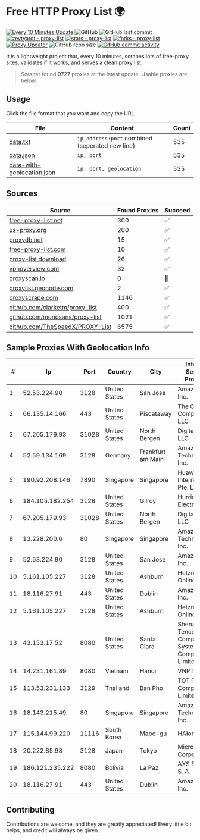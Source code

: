 
# Free HTTP Proxy List 🌍

[![Every 10 Minutes Update](https://github.com/mertguvencli/http-proxy-list/actions/workflows/main.yml/badge.svg?branch=main)](https://github.com/mertguvencli/http-proxy-list/actions/workflows/main.yml)
![GitHub](https://img.shields.io/github/license/mertguvencli/http-proxy-list)
![GitHub last commit](https://img.shields.io/github/last-commit/mertguvencli/http-proxy-list)
[![zevtyardt - proxy-list](https://img.shields.io/static/v1?label=zevtyardt&message=proxy-list&color=blue&logo=github)](https://github.com/zevtyardt/proxy-list "Go to GitHub repo")
[![stars - proxy-list](https://img.shields.io/github/stars/zevtyardt/proxy-list?style=social)](https://github.com/zevtyardt/proxy-list)
[![forks - proxy-list](https://img.shields.io/github/forks/zevtyardt/proxy-list?style=social)](https://github.com/zevtyardt/proxy-list)
[![Proxy Updater](https://github.com/zevtyardt/proxy-list/workflows/Proxy%20Updater/badge.svg)](https://github.com/zevtyardt/proxy-list/actions?query=workflow:"Proxy+Updater")
![GitHub repo size](https://img.shields.io/github/repo-size/zevtyardt/proxy-list)
[![GitHub commit activity](https://img.shields.io/github/commit-activity/m/zevtyardt/proxy-list?logo=commits)](https://github.com/zevtyardt/proxy-list/commits/main)

It is a lightweight project that, every 10 minutes, scrapes lots of free-proxy sites, validates if it works, and serves a clean proxy list.

> Scraper found **9727** proxies at the latest update. Usable proxies are below.

## Usage

Click the file format that you want and copy the URL.

|File|Content|Count|
|----|-------|-----|
|[data.txt](https://raw.githubusercontent.com/mertguvencli/http-proxy-list/main/proxy-list/data.txt)|`ip_address:port` combined (seperated new line)|535|
|[data.json](https://raw.githubusercontent.com/mertguvencli/http-proxy-list/main/proxy-list/data.json)|`ip, port`|535|
|[data-with-geolocation.json](https://raw.githubusercontent.com/mertguvencli/http-proxy-list/main/proxy-list/data-with-geolocation.json)|`ip, port, geolocation`|535|

## Sources

|Source|Found Proxies|Succeed|
|------|-------------|-------|
|[free-proxy-list.net](https://free-proxy-list.net)|300|✅|
|[us-proxy.org](https://www.us-proxy.org)|200|✅|
|[proxydb.net](http://proxydb.net)|15|✅|
|[free-proxy-list.com](https://free-proxy-list.com/?page=&port=&type%5B%5D=http&type%5B%5D=https&up_time=0&search=Search)|10|✅|
|[proxy-list.download](https://www.proxy-list.download/HTTP)|26|✅|
|[vpnoverview.com](https://vpnoverview.com/privacy/anonymous-browsing/free-proxy-servers)|32|✅|
|[proxyscan.io](https://www.proxyscan.io)|0|🚫|
|[proxylist.geonode.com](https://proxylist.geonode.com/api/proxy-list?limit=300&page=1&sort_by=lastChecked&sort_type=desc&protocols=http,https)|2|✅|
|[proxyscrape.com](https://api.proxyscrape.com/v2/?request=displayproxies&protocol=http&timeout=10000&country=all&ssl=all&anonymity=all)|1146|✅|
|[github.com/clarketm/proxy-list](https://raw.githubusercontent.com/clarketm/proxy-list/master/proxy-list-raw.txt)|400|✅|
|[github.com/monosans/proxy-list](https://raw.githubusercontent.com/monosans/proxy-list/main/proxies/http.txt)|1021|✅|
|[github.com/TheSpeedX/PROXY-List](https://raw.githubusercontent.com/TheSpeedX/PROXY-List/master/http.txt)|6575|✅|


## Sample Proxies With Geolocation Info

|#|Ip|Port|Country|City|Internet Service Provider|
|-|--|----|-------|----|-------------------------|
|1|52.53.224.90|3128|United States|San Jose|Amazon.com, Inc.|
|2|66.135.14.166|443|United States|Piscataway|The Constant Company, LLC|
|3|67.205.179.93|31028|United States|North Bergen|DigitalOcean, LLC|
|4|52.59.134.169|3128|Germany|Frankfurt am Main|Amazon Technologies Inc.|
|5|190.92.208.146|7890|Singapore|Singapore|Huawei International Pte. LTD|
|6|184.105.182.254|3128|United States|Gilroy|Hurricane Electric LLC|
|7|67.205.179.93|31028|United States|North Bergen|DigitalOcean, LLC|
|8|13.228.200.6|80|Singapore|Singapore|Amazon Technologies Inc.|
|9|52.53.224.90|3128|United States|San Jose|Amazon.com, Inc.|
|10|5.161.105.227|3128|United States|Ashburn|Hetzner Online GmbH|
|11|18.116.27.91|443|United States|Dublin|Amazon.com, Inc.|
|12|5.161.105.227|3128|United States|Ashburn|Hetzner Online GmbH|
|13|43.153.17.52|8080|United States|Santa Clara|Shenzhen Tencent Computer Systems Company Limited|
|14|14.231.161.89|8080|Vietnam|Hanoi|VNPT|
|15|113.53.231.133|3129|Thailand|Ban Pho|TOT Public Company Limited|
|16|18.143.215.49|80|Singapore|Singapore|Amazon Technologies Inc.|
|17|115.144.99.220|11116|South Korea|Mapo-gu|HAIonNet|
|18|20.222.85.98|3128|Japan|Tokyo|Microsoft Corporation|
|19|186.121.235.222|8080|Bolivia|La Paz|AXS Bolivia S. A.|
|20|18.116.27.91|443|United States|Dublin|Amazon.com, Inc.|



## Contributing

Contributions are welcome, and they are greatly appreciated! Every
little bit helps, and credit will always be given.


